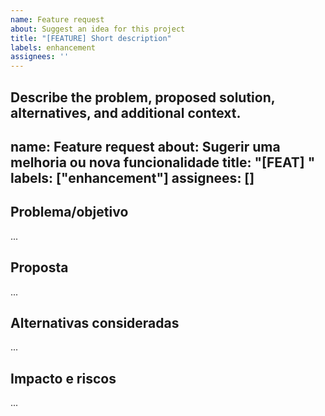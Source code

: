 ```yaml
---
name: Feature request
about: Suggest an idea for this project
title: "[FEATURE] Short description"
labels: enhancement
assignees: ''
---
```


Describe the problem, proposed solution, alternatives, and additional context.
---
name: Feature request
about: Sugerir uma melhoria ou nova funcionalidade
title: "[FEAT] "
labels: ["enhancement"]
assignees: []
---

## Problema/objetivo

...

## Proposta

...

## Alternativas consideradas

...

## Impacto e riscos

...
